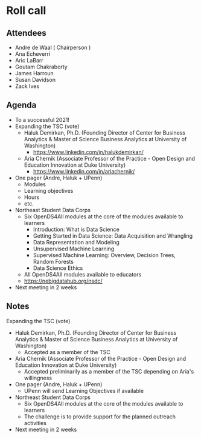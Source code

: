 # Roll call
## Attendees

- Andre de Waal ( Chairperson )
- Ana Echeverri
- Aric LaBarr
- Goutam Chakraborty
- James Harroun
- Susan Davidson
- Zack Ives

## Agenda

- To a successful 2021!
- Expanding the TSC (vote)
  - Haluk Demirkan, Ph.D. (Founding Director of Center for Business Analytics & Master of Science Business Analytics at University of Washington)
    - https://www.linkedin.com/in/halukdemirkan/
  - Aria Chernik (Associate Professor of the Practice - Open Design and Education Innovation at Duke University)
    - https://www.linkedin.com/in/ariachernik/
- One pager (Andre, Haluk + UPenn)
  - Modules
  - Learning objectives 
  - Hours
  - etc.
- Northeast Student Data Corps
  - Six OpenDS4All modules at the core of the modules available to learners
    - Introduction: What is Data Science
    - Getting Started in Data Science: Data Acquisition and Wrangling
    - Data Representation and Modeling
    - Unsupervised Machine Learning
    - Supervised Machine Learning: Overview, Decision Trees, Random Forests
    - Data Science Ethics
  - All OpenDS4All modules available to educators
  - https://nebigdatahub.org/nsdc/
- Next meeting in 2 weeks

## Notes

Expanding the TSC (vote)
  - Haluk Demirkan, Ph.D. (Founding Director of Center for Business Analytics & Master of Science Business Analytics at University of Washington)
    - Accepted as a member of the TSC
  - Aria Chernik (Associate Professor of the Practice - Open Design and Education Innovation at Duke University)
    - Accepted preliminarily as a member of the TSC depending on Aria's willingness 
- One pager (Andre, Haluk + UPenn)
  - UPenn will send Learning Objectives if available
- Northeast Student Data Corps
  - Six OpenDS4All modules at the core of the modules available to learners
  - The challenge is to provide support for the planned outreach activities
- Next meeting in 2 weeks
